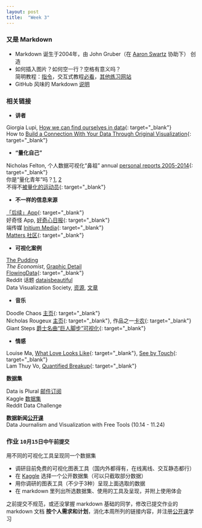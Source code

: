 ```yaml
---
layout: post
title:  "Week 3"
---
```


### 又是 Markdown
- Markdown 诞生于2004年，由 John Gruber（在 [Aaron Swartz][AZ] 协助下） 创造
- 如何插入图片？如何空一行？空格有意义吗？  
简明教程：[指令](https://commonmark.org/help/)，交互式教程[必看](https://commonmark.org/help/tutorial/)，[其他练习网站](https://daringfireball.net/projects/markdown/dingus)
- GitHub 风味的 Markdown [说明](https://github.github.com/gfm/)
  
### 相关链接

- **讲者**

Giorgia Lupi, [How we can find ourselves in data](https://www.ted.com/talks/giorgia_lupi_how_we_can_find_ourselves_in_data "TED: How we can find ourselves in data"){: target="_blank"}  
How to [Build a Connection With Your Data Through Original Visualization](https://dataviztoday.com/shownotes/28 "Dataviz Today: How to Build a Connection With Your Data Through Original Visualization"){: target="_blank"}

- **“量化自己”**

Nicholas Felton, 个人数据可视化“鼻祖” annual [personal reports 2005-2014](http://feltron.com/index.html){: target="_blank"}  
你是“量化青年”吗？[1](http://www.qdaily.com/articles/31671.html "好奇心日报"), [2](http://notch.qdaily.com/mobile/posts/4878.html)  
不得不[被量化的运动员](http://www.qdaily.com/articles/38283.html){: target="_blank"}

- **不一样的信息来源**

[「后续」App](https://www.weibo.com/p/1005056581210531 "「后续」微博"){: target="_blank"}  
好奇怪 App, [好奇心日报](http://www.qdaily.com/articles/64091.html){: target="_blank"}  
端传媒 [Initium Media](https://theinitium.com/){: target="_blank"}  
[Matters 社区](https://matters.news/){: target="_blank"}

- **可视化案例**

[The Pudding](https://pudding.cool/)  
*The Economist*, [Graphic Detail](https://www.economist.com/graphic-detail/)  
[FlowingData](http:www.flowingdata.com){: target="_blank"}  
Reddit 话题 [dataisbeautiful](https://www.reddit.com/r/dataisbeautiful/)  
Data Visualization Society, [资源](https://www.datavisualizationsociety.com/ "Data Visualization Society"), [文章](https://medium.com/nightingale "Medium articles")

- **音乐**

Doodle Chaos [主页](https://www.youtube.com/user/DoodleChaos/videos "Doodle Chaos"){: target="_blank"}  
Nicholas Rougeux [主页](https://www.youtube.com/channel/UCRQH9-hWxELNCv47z2O5nfg){: target="_blank"}, 作品之一[卡农](https://www.youtube.com/watch?v=DxkpN4PUOzA){: target="_blank"}  
Giant Steps [爵士名曲“巨人脚步”可视化](https://www.youtube.com/watch?v=rh6WTAHKYTc&list=WL&index=4&t=0s){: target="_blank"}

- **情感**

Louise Ma, [What Love Looks Like](https://vimeo.com/70813009 "What love looks like"){: target="_blank"}, [See by Touch](https://love.seebytouch.com/archive/filter-by/photo/tagged/love "Louise Ma, seebytouch.com"){: target="_blank"}  
Lam Thuy Vo, [Quantified Breakup](https://quantifiedbreakup.tumblr.com/page/2 "Quantified Breakup"){: target="_blank"}

**数据集**

Data is Plural [邮件订阅](https://tinyletter.com/data-is-plural/archive)  
Kaggle [数据集](https://www.kaggle.com/datasets)  
Reddit Data Challenge
  
**数据新闻[公开课](https://journalismcourses.org/DATA0819.html)**  
Data Journalism and Visualization with Free Tools (10.14 - 11.24)

### 作业 `10月15日中午前提交`

用不同的可视化工具呈现同一个数据集
- 调研目前免费的可视化图表工具（国内外都得有，在线离线、交互静态都行）
- 在 [Kaggle](https://www.kaggle.com/datasets) 选择一个公开数据集（可以只截取部分数据）
- 用你调研的图表工具（不少于3种）呈现上面选取的数据
- 在 markdown 里列出所选数据集、使用的工具及呈现，并附上使用体会
  
之前提交不规范，或还没掌握 markdown 基础的同学，修改已提交作业的 markdown 文档
**按个人需求和计划**，消化本周所列的链接内容，并注册[公开课](https://journalismcourses.org/DATA0819.html)学习

[AZ]: https://movie.douban.com/subject/25785114/ "The Internet's Own Boy"
